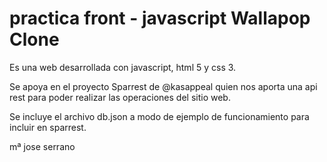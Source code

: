 # practica front - javascript Wallapop Clone
Es una web desarrollada con javascript, html 5 y css 3.

Se apoya en el proyecto Sparrest de @kasappeal quien nos aporta una api rest para poder realizar las operaciones del sitio web.

Se incluye el archivo db.json a modo de ejemplo de funcionamiento para incluir en sparrest.

mª jose serrano